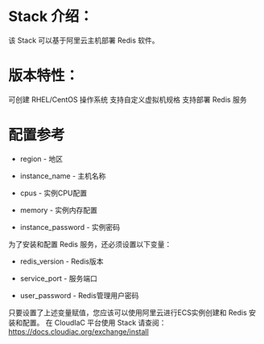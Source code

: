# Stack 介绍：
该 Stack 可以基于阿里云主机部署 Redis 软件。

# 版本特性：
可创建 RHEL/CentOS 操作系统
支持自定义虚拟机规格
支持部署 Redis 服务

# 配置参考
- region - 地区
 
- instance_name - 主机名称

- cpus - 实例CPU配置

- memory - 实例内存配置

- instance_password - 实例密码

为了安装和配置 Redis 服务，还必须设置以下变量：

- redis_version - Redis版本

- service_port - 服务端口

- user_password - Redis管理用户密码

只要设置了上述变量赋值，您应该可以使用阿里云进行ECS实例创建和 Redis 安装和配置。
在 CloudIaC 平台使用 Stack 请查阅：https://docs.cloudiac.org/exchange/install
